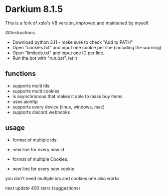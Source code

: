# Darkium 8.1.5
This is a fork of xolo's V8 version, improved and maintened by myself.

##Instructions
- Download python 3.11 - make sure to check "Add to PATH"
- Open "cookies.txt" and input one cookie per line (including the warning)
- Open "limiteds.txt" and input one ID per line.
- Run the bot with "run.bat", let it 


## functions
- supports multi ids
- supports multi cookies
- is asynchronous that makes it able to mass buy items
- uses aiohttp
- supports every device (linux, windows, mac)
- supports discord webhooks

## usage
- format of multiple ids:  
- new line for every new id
   
- format of multiple Cookies:
- new line for every new cookie
                           
you don't need multiple ids and cookies one also works
                           
next update 400 stars (suggestions)
